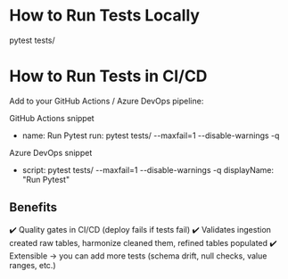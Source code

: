 # How to Run Tests Locally
pytest tests/

# How to Run Tests in CI/CD

Add to your GitHub Actions / Azure DevOps pipeline:

GitHub Actions snippet
- name: Run Pytest
  run: pytest tests/ --maxfail=1 --disable-warnings -q

Azure DevOps snippet
- script: pytest tests/ --maxfail=1 --disable-warnings -q
  displayName: "Run Pytest"

## Benefits

✔️ Quality gates in CI/CD (deploy fails if tests fail)
✔️ Validates ingestion created raw tables, harmonize cleaned them, refined tables populated
✔️ Extensible → you can add more tests (schema drift, null checks, value ranges, etc.)
